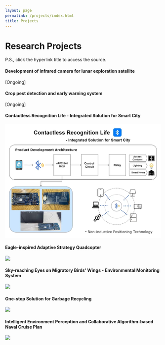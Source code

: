 ```yaml
---
layout: page
permalink: /projects/index.html
title: Projects
---
```


# Research Projects

P.S., click the hyperlink title to access the source.<br>

#### **Development of infrared camera for lunar exploration satellite**

[Ongoing]

#### **Crop pest detection and early warning system**

[Ongoing]

#### **Contactless Recognition Life - Integrated Solution for Smart City**

<img src="https://github.com/JinDucheng/JinDucheng.github.io/raw/master/src/images/Contactless.png">

#### **Eagle-inspired Adaptive Strategy Quadcopter**

<img src="https://github.com/JinDucheng/JinDucheng.github.io/raw/master/src/images/Quadcopter.png">

#### **Sky-reaching Eyes on Migratory Birds' Wings - Environmental Monitoring System**

<img src="https://github.com/JinDucheng/JinDucheng.github.io/raw/master/src/images/migratory-bird.png">

#### **One-stop Solution for Garbage Recycling**

<img src="https://github.com/JinDucheng/JinDucheng.github.io/raw/master/src/images/garbage-bin.png">

#### **Intelligent Environment Perception and Collaborative Algorithm-based Naval Cruise Plan**

<img src="https://github.com/JinDucheng/JinDucheng.github.io/raw/master/src/images/Cruise.png">







